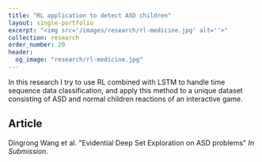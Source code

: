 ```yaml
---
title: "RL application to detect ASD children"
layout: single-portfolio
excerpt: "<img src='/images/research/rl-medicine.jpg' alt=''>"
collection: research
order_number: 20
header: 
  og_image: "research/rl-medicine.jpg"
---
```


In this research I try to use RL combined with LSTM to handle time sequence data classification, and apply this method to a unique dataset consisting of ASD and normal
children reactions of an interactive game.
## Article

Dingrong Wang et al. "Evidential Deep Set Exploration on ASD problems" *In Submission*.

[//]: # (&#40;> Do rebels target civilians as part of the process of establishing control in their territories? This research note shows that transition periods after rebels gain territorial control are remarkably violent for civilians. Speaking to the civilian victimization and rebel governance literature, we investigate the immediate time period after rebels successfully capture and hold territory. We argue that rebels use violence to gain compliance in newly captured territories until they are able to build up local capacities and institutions for peaceful governance. To test this argument, we draw on methodological advances in integrating event data and combine multiple datasets to study patterns of violence perpetrated by the Revolutionary United Front in Sierra Leone from 1997-2001. The findings of our spatiotemporal analysis show that civilian targeting increases in the period after rebels capture territory from the government compared to areas without territorial takeover, suggesting that life under the roof of rebels is initially more dangerous for civilians.&#41;)
